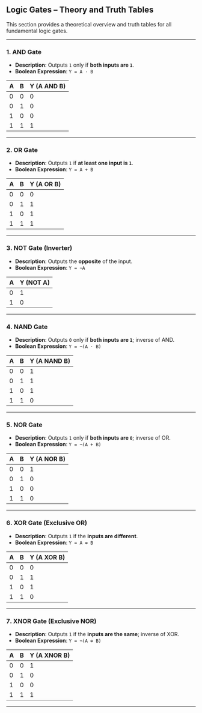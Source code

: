 ##  Logic Gates – Theory and Truth Tables

This section provides a theoretical overview and truth tables for all fundamental logic gates.

---

### 1️. AND Gate

- **Description**: Outputs `1` only if **both inputs are `1`**.
- **Boolean Expression**: `Y = A · B`

| A | B | Y (A AND B) |
|---|---|-------------|
| 0 | 0 |      0      |
| 0 | 1 |      0      |
| 1 | 0 |      0      |
| 1 | 1 |      1      |

---

### 2️. OR Gate

- **Description**: Outputs `1` if **at least one input is `1`**.
- **Boolean Expression**: `Y = A + B`

| A | B | Y (A OR B) |
|---|---|------------|
| 0 | 0 |     0      |
| 0 | 1 |     1      |
| 1 | 0 |     1      |
| 1 | 1 |     1      |

---

### 3️. NOT Gate (Inverter)

- **Description**: Outputs the **opposite** of the input.
- **Boolean Expression**: `Y = ¬A`

| A | Y (NOT A) |
|---|-----------|
| 0 |     1     |
| 1 |     0     |

---

### 4️. NAND Gate

- **Description**: Outputs `0` only if **both inputs are `1`**; inverse of AND.
- **Boolean Expression**: `Y = ¬(A · B)`

| A | B | Y (A NAND B) |
|---|---|--------------|
| 0 | 0 |      1       |
| 0 | 1 |      1       |
| 1 | 0 |      1       |
| 1 | 1 |      0       |

---

### 5️. NOR Gate

- **Description**: Outputs `1` only if **both inputs are `0`**; inverse of OR.
- **Boolean Expression**: `Y = ¬(A + B)`

| A | B | Y (A NOR B) |
|---|---|-------------|
| 0 | 0 |     1       |
| 0 | 1 |     0       |
| 1 | 0 |     0       |
| 1 | 1 |     0       |

---

### 6️. XOR Gate (Exclusive OR)

- **Description**: Outputs `1` if the **inputs are different**.
- **Boolean Expression**: `Y = A ⊕ B`

| A | B | Y (A XOR B) |
|---|---|-------------|
| 0 | 0 |      0      |
| 0 | 1 |      1      |
| 1 | 0 |      1      |
| 1 | 1 |      0      |

---

### 7️. XNOR Gate (Exclusive NOR)

- **Description**: Outputs `1` if the **inputs are the same**; inverse of XOR.
- **Boolean Expression**: `Y = ¬(A ⊕ B)`

| A | B | Y (A XNOR B) |
|---|---|--------------|
| 0 | 0 |      1       |
| 0 | 1 |      0       |
| 1 | 0 |      0       |
| 1 | 1 |      1       |

---
